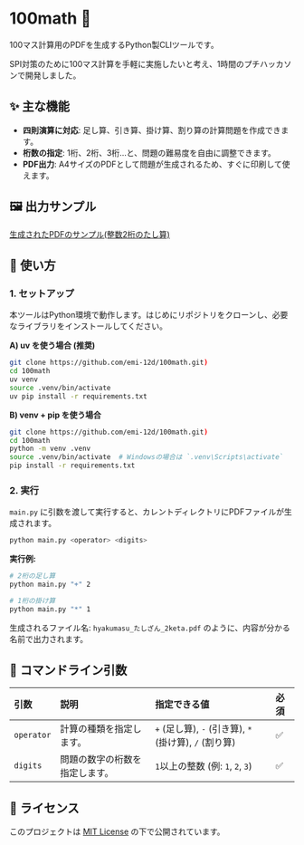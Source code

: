 # 100math 💯

100マス計算用のPDFを生成するPython製CLIツールです。

SPI対策のために100マス計算を手軽に実施したいと考え、1時間のプチハッカソンで開発しました。

## ✨ 主な機能

* **四則演算に対応**: 足し算、引き算、掛け算、割り算の計算問題を作成できます。
* **桁数の指定**: 1桁、2桁、3桁…と、問題の難易度を自由に調整できます。
* **PDF出力**: A4サイズのPDFとして問題が生成されるため、すぐに印刷して使えます。

## 🖼️ 出力サンプル

[生成されたPDFのサンプル(整数2桁のたし算)](./sample/hyakumasu_たしざん_2keta.pdf)


## 🚀 使い方

### 1. セットアップ

本ツールはPython環境で動作します。はじめにリポジトリをクローンし、必要なライブラリをインストールしてください。

**A) uv を使う場合 (推奨)**
```bash
git clone https://github.com/emi-12d/100math.git)
cd 100math
uv venv
source .venv/bin/activate
uv pip install -r requirements.txt
```

**B) venv + pip を使う場合**
```bash
git clone https://github.com/emi-12d/100math.git)
cd 100math
python -m venv .venv
source .venv/bin/activate  # Windowsの場合は `.venv\Scripts\activate`
pip install -r requirements.txt
```

### 2. 実行

`main.py` に引数を渡して実行すると、カレントディレクトリにPDFファイルが生成されます。

```bash
python main.py <operator> <digits>
```

**実行例:**
```bash
# 2桁の足し算
python main.py "+" 2

# 1桁の掛け算
python main.py "*" 1
```
生成されるファイル名: `hyakumasu_たしざん_2keta.pdf` のように、内容が分かる名前で出力されます。

## 📝 コマンドライン引数

| 引数       | 説明                           | 指定できる値                                           | 必須 |
| :--------- | :----------------------------- | :----------------------------------------------------- | :--- |
| `operator` | 計算の種類を指定します。       | `+` (足し算), `-` (引き算), `*` (掛け算), `/` (割り算) | ✅    |
| `digits`   | 問題の数字の桁数を指定します。 | `1`以上の整数 (例: `1`, `2`, `3`)                      | ✅    |

## 📄 ライセンス

このプロジェクトは [MIT License](LICENSE) の下で公開されています。